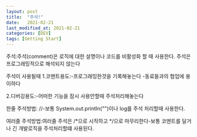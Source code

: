 ```yaml
---
layout: post
title:  "주석!"
date:   2021-02-21
last_modified_at: 2021-02-21
categories: [DEV]
tags: [Getting Start]
---
```


주석:주석(comment)은 로직에 대한 설명이나 코드를 비활성화 할 때 사용한다. 주석은 프로그래밍적으로 해석되지 않는다

주석이 사용될때
1.코멘트용도:-프로그래밍한것을 기록해놓는다
            -동료들과의 협업에 용이하다   


2.디버깅용도:-어떠한 기능을 잠시 사용안할때 주석처리해놓는다    


한줄 주석방법: //-보통 System.out.println("")이나 log를 주석 처리할때 사용한다.


여러줄 주석방법:여러줄 주석은 /*으로 시작하고 */으로 마무리한다-보통 코멘트를 달거나 긴 개발로직을  주석처리할떄 사용된다.

